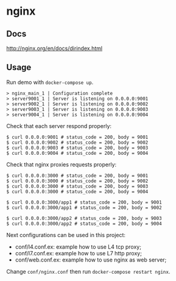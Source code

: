 # nginx

## Docs

http://nginx.org/en/docs/dirindex.html

## Usage

Run demo with `docker-compose up`.
```
> nginx_main_1 | Configuration complete
> server9001_1 | Server is listening on 0.0.0.0:9001
> server9002_1 | Server is listening on 0.0.0.0:9002
> server9003_1 | Server is listening on 0.0.0.0:9003
> server9004_1 | Server is listening on 0.0.0.0:9004
```

Check that each server respond properly:
```
$ curl 0.0.0.0:9001 # status_code = 200, body = 9001
$ curl 0.0.0.0:9002 # status_code = 200, body = 9002
$ curl 0.0.0.0:9003 # status_code = 200, body = 9003
$ curl 0.0.0.0:9004 # status_code = 200, body = 9004
```

Check that nginx proxies requests properly:
```
$ curl 0.0.0.0:3000 # status_code = 200, body = 9001
$ curl 0.0.0.0:3000 # status_code = 200, body = 9002
$ curl 0.0.0.0:3000 # status_code = 200, body = 9003
$ curl 0.0.0.0:3000 # status_code = 200, body = 9004

$ curl 0.0.0.0:3000/app1 # status_code = 200, body = 9001
$ curl 0.0.0.0:3000/app1 # status_code = 200, body = 9002

$ curl 0.0.0.0:3000/app2 # status_code = 200, body = 9003
$ curl 0.0.0.0:3000/app2 # status_code = 200, body = 9004
```

Next configurations can be used in this project:
- conf/l4.conf.ex: example how to use L4 tcp proxy;
- conf/l7.conf.ex: example how to use L7 http proxy;
- conf/web.conf.ex: example how to use nginx as web server;

Change `conf/nginx.conf` then run `docker-compose restart nginx`.
